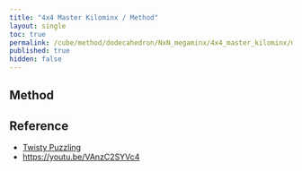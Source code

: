 ```yaml
---
title: "4x4 Master Kilominx / Method"
layout: single
toc: true
permalink: /cube/method/dodecahedron/NxN_megaminx/4x4_master_kilominx/method
published: true
hidden: false
---
```


<head>
  <base target="_blank">
</head>



## Method



## Reference

- [Twisty Puzzling](https://youtu.be/b7xtxzl2G0Q)
- <https://youtu.be/VAnzC2SYVc4>